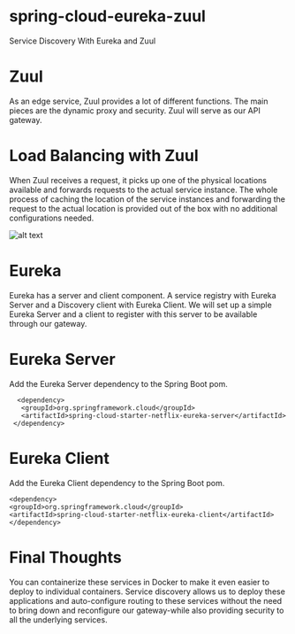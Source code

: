 # spring-cloud-eureka-zuul

Service Discovery With Eureka and Zuul
# Zuul
  As an edge service, Zuul provides a lot of different functions. The main pieces are the dynamic proxy and security.
  Zuul will serve as our API gateway.
  
  # Load Balancing with Zuul
  When Zuul receives a request, it picks up one of the physical locations available and forwards requests to the actual service instance. The whole process of caching the location of  the service instances and forwarding the request to the actual location is provided out of the box with no additional configurations needed.
  
  
  ![alt text](http://www.mediafire.com/convkey/c61e/1e9ypbkz2hn5rhx9g.jpg?size_id=4)
  	
  
# Eureka
  Eureka has a server and client component. A service registry with Eureka Server and a Discovery client with Eureka Client. We will set up a simple Eureka Server and a client                  to register with this server to be available through our gateway.
  
# Eureka Server
 Add the Eureka Server dependency to the Spring Boot pom.

	  <dependency>
	   <groupId>org.springframework.cloud</groupId>
	   <artifactId>spring-cloud-starter-netflix-eureka-server</artifactId>
	 </dependency>

# Eureka Client
Add the Eureka Client dependency to the Spring Boot pom.

	<dependency>
	<groupId>org.springframework.cloud</groupId>
	<artifactId>spring-cloud-starter-netflix-eureka-client</artifactId>
	</dependency>
  
  	
# Final Thoughts
  You can containerize these services in Docker to make it even easier to deploy to individual containers.
  Service discovery allows us to deploy these applications and auto-configure routing to these services without the need to bring down and reconfigure our gateway-while also providing    security to all the underlying services.

